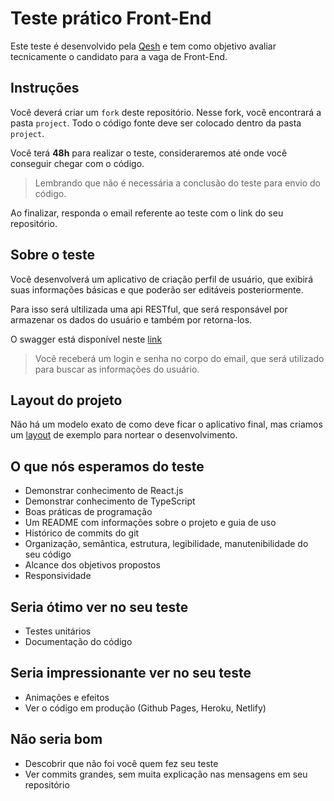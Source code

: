 # Teste prático Front-End

Este teste é desenvolvido pela [Qesh](https://www.linkedin.com/company/qesh-payments/) e tem como objetivo avaliar tecnicamente o candidato para a vaga de Front-End.

## **Instruções**

Você deverá criar um `fork` deste repositório. Nesse fork, você encontrará a pasta `project`.
Todo o código fonte deve ser colocado dentro da pasta `project`.

Você terá **48h** para realizar o teste, consideraremos até onde você conseguir chegar com o código.

> Lembrando que não é necessária a conclusão do teste para envio do código.

Ao finalizar, responda o email referente ao teste com o link do seu repositório.

## **Sobre o teste**

Você desenvolverá um aplicativo de criação perfil de usuário, que exibirá suas informações básicas e que poderão ser editáveis posteriormente.

Para isso será ultilizada uma api RESTful, que será responsável por armazenar os dados do usuário e também por retorna-los.

O swagger está disponível neste [link](https://desafio.pw1.develop.us-east-1.qesh.ai/docs/)

> Você receberá um login e senha no corpo do email, que será utilizado para buscar as informações do usuário.

## **Layout do projeto**

Não há um modelo exato de como deve ficar o aplicativo final, mas criamos um [layout](https://www.figma.com/file/3avD92FrmZ8mmf8oqjdY7D/teste-frontend?node-id=4449%3A28922) de exemplo para nortear o desenvolvimento.

## **O que nós esperamos do teste**

- Demonstrar conhecimento de React.js
- Demonstrar conhecimento de TypeScript
- Boas práticas de programação
- Um README com informações sobre o projeto e guia de uso
- Histórico de commits do git
- Organização, semântica, estrutura, legibilidade, manutenibilidade do seu código
- Alcance dos objetivos propostos
- Responsividade

## **Seria ótimo ver no seu teste**

- Testes unitários
- Documentação do código

## **Seria impressionante ver no seu teste**

- Animações e efeitos
- Ver o código em produção (Github Pages, Heroku, Netlify)

## **Não seria bom**

- Descobrir que não foi você quem fez seu teste
- Ver commits grandes, sem muita explicação nas mensagens em seu repositório
